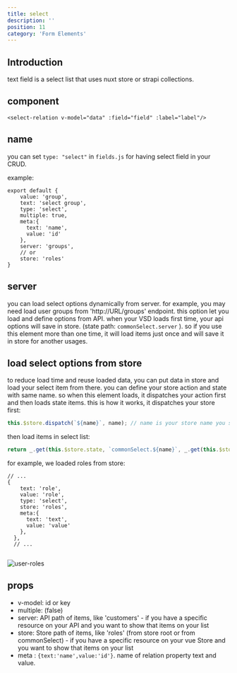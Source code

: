 ```yaml
---
title: select
description: ''
position: 11
category: 'Form Elements'
---
```


## Introduction
text field is a select list that uses nuxt store or strapi collections. 

## component

```vue
<select-relation v-model="data" :field="field" :label="label"/>
```

## name
you can set ```type: "select"``` in ```fields.js``` for having select field in your CRUD.

example:
```js[fields.js]
export default {
    value: 'group',
    text: 'select group',
    type: 'select',
    multiple: true,
    meta:{
      text: 'name',
      value: 'id'
    },
    server: 'groups',
    // or
    store: 'roles'
}
```
## server 
you can load select options dynamically from server. for example, you may need load user groups from 'http://URL/groups' endpoint.
this option let you load and define options from API. when your VSD loads first time, your api options will save in store. (state path: `commonSelect.server` ). 
so if you use this element more than one time, it will load items just once and will save it in store for another usages. 

## load select options from store 
to reduce load time and reuse loaded data, you can put data in store and load your select item from there. you can define your store action and state with same name. so when this element loads, it dispatches your action first and then loads state items.
this is how it works, it dispatches your store first:
```js
this.$store.dispatch(`${name}`, name); // name is your store name you set in your field config
```

then load items in select list:
```js
return _.get(this.$store.state, `commonSelect.${name}`, _.get(this.$store.state, name, []));
```

for example, we loaded roles from store: 

```js[fields.js]
// ...
{
    text: 'role',
    value: 'role',
    type: 'select',
    store: 'roles',
    meta:{
      text: 'text',
      value: 'value'
    },
  },
  // ...
  
```
![user-roles](/content/user-role.png)

## props
- v-model: id or key 
- multiple: (false)
- server: API path of items, like 'customers' - if you have a specific resource on your API and you want to show that items on your list
- store: Store path of items, like 'roles' (from store root or from commonSelect) - if you have a specific resource on your vue Store and you want to show that items on your list
- meta : ``` {text:'name',value:'id'} ```. name of relation property text and value.
